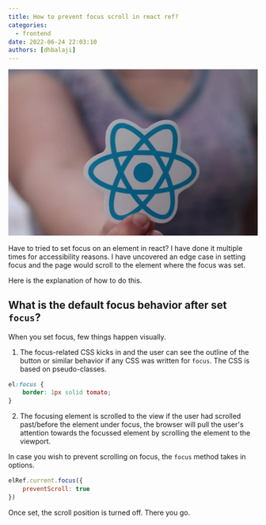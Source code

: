```yaml
---
title: How to prevent focus scroll in react ref?
categories:
  - frontend
date: 2022-06-24 22:03:10
authors: [dhbalaji]
---
```


![Some alt text](./assets/react-ref.webp)

Have to tried to set focus on an element in react? I have done it multiple times for accessibility reasons. I have uncovered an edge case in setting focus and the page would scroll to the element where the focus was set. 

Here is the explanation of how to do this.

<!-- truncate -->
 
## What is the default focus behavior after set `focus`?

When you set focus, few things happen visually.

1. The focus-related CSS kicks in and the user can see the outline of the button or similar behavior if any CSS was written for `focus`. The CSS is based on pseudo-classes.

```css
el:focus {
    border: 1px solid tomato;
}
```

2. The focusing element is scrolled to the view if the user had scrolled past/before the element under focus, the browser will pull the user's attention towards the focussed element by scrolling the element to the viewport.

In case you wish to prevent scrolling on focus, the `focus` method takes in options. 

```javascript
elRef.current.focus({
    preventScroll: true
})
```

Once set, the scroll position is turned off. There you go.